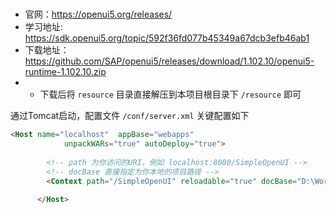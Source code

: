 
#

* 官网：https://openui5.org/releases/
* 学习地址: https://sdk.openui5.org/topic/592f36fd077b45349a67dcb3efb46ab1
* 下载地址：https://github.com/SAP/openui5/releases/download/1.102.10/openui5-runtime-1.102.10.zip
* * 下载后将 `resource` 目录直接解压到本项目根目录下 `/resource` 即可

通过Tomcat启动，配置文件 `/conf/server.xml` 关键配置如下 

````html
<Host name="localhost"  appBase="webapps"
            unpackWARs="true" autoDeploy="true">
    
        <!-- path 为你访问的URI，例如 localhost:8080/SimpleOpenUI -->
        <!-- docBase 直接指定为你本地的项目路径 -->
		<Context path="/SimpleOpenUI" reloadable="true" docBase="D:\Workspaces\StudyWorkspaces\SimpleOpenUI"></Context>
    
      </Host>
````



